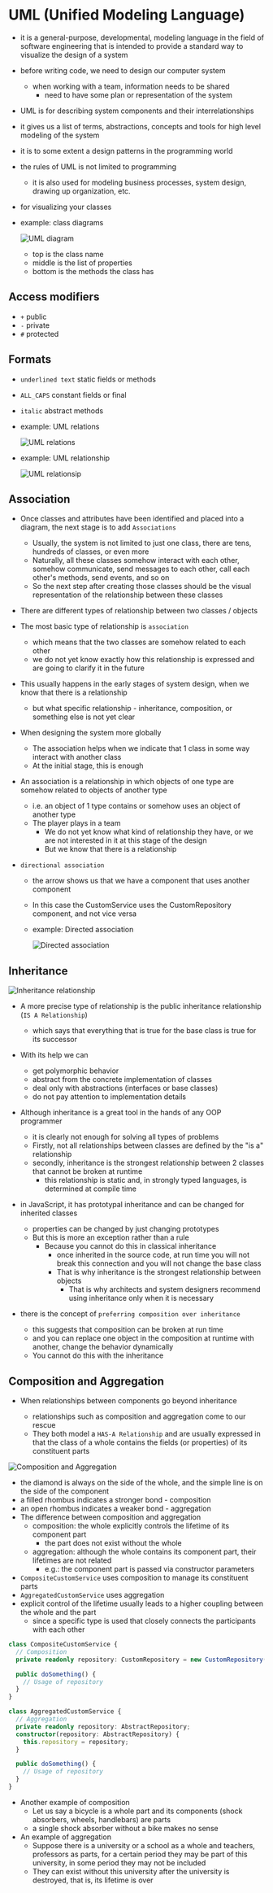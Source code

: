 # UML (Unified Modeling Language)

- it is a general-purpose, developmental, modeling language in the field of software engineering that is intended to provide a standard way to visualize the design of a system
- before writing code, we need to design our computer system
  - when working with a team, information needs to be shared
    - need to have some plan or representation of the system
- UML is for describing system components and their interrelationships
- it gives us a list of terms, abstractions, concepts and tools for high level modeling of the system
- it is to some extent a design patterns in the programming world
- the rules of UML is not limited to programming

  - it is also used for modeling business processes, system design, drawing up organization, etc.

- for visualizing your classes
- example: class diagrams

  ![UML diagram](../images/umlDiagram.png)

  - top is the class name
  - middle is the list of properties
  - bottom is the methods the class has

## Access modifiers

- `+` public
- `-` private
- `#` protected

## Formats

- `underlined text` static fields or methods
- `ALL_CAPS` constant fields or final
- `italic` abstract methods

- example: UML relations

  ![UML relations](../images/umlRelations.png)

- example: UML relationship

  ![UML relationsip](../images/umlRelationship.png)

## Association

- Once classes and attributes have been identified and placed into a diagram, the next stage is to add `Associations`
  - Usually, the system is not limited to just one class, there are tens, hundreds of classes, or even more
  - Naturally, all these classes somehow interact with each other, somehow communicate, send messages to each other, call each other's methods, send events, and so on
  - So the next step after creating those classes should be the visual representation of the relationship between these classes
- There are different types of relationship between two classes / objects
- The most basic type of relationship is `association`
  - which means that the two classes are somehow related to each other
  - we do not yet know exactly how this relationship is expressed and are going to clarify it in the future
- This usually happens in the early stages of system design, when we know that there is a relationship
  - but what specific relationship - inheritance, composition, or something else is not yet clear
- When designing the system more globally
  - The association helps when we indicate that 1 class in some way interact with another class
  - At the initial stage, this is enough
- An association is a relationship in which objects of one type are somehow related to objects of another type
  - i.e. an object of 1 type contains or somehow uses an object of another type
  - The player plays in a team
    - We do not yet know what kind of relationship they have, or we are not interested in it at this stage of the design
    - But we know that there is a relationship
- `directional association`

  - the arrow shows us that we have a component that uses another component
  - In this case the CustomService uses the CustomRepository component, and not vice versa
  - example: Directed association

    ![Directed association](../images/directedAssociation.png)

## Inheritance

![Inheritance relationship](../images/inheritanceRelationship.png)

- A more precise type of relationship is the public inheritance relationship (`IS A Relationship`)
  - which says that everything that is true for the base class is true for its successor
- With its help we can

  - get polymorphic behavior
  - abstract from the concrete implementation of classes
  - deal only with abstractions (interfaces or base classes)
  - do not pay attention to implementation details

- Although inheritance is a great tool in the hands of any OOP programmer
  - it is clearly not enough for solving all types of problems
  - Firstly, not all relationships between classes are defined by the "is a" relationship
  - secondly, inheritance is the strongest relationship between 2 classes that cannot be broken at runtime
    - this relationship is static and, in strongly typed languages, is determined at compile time
- in JavaScript, it has prototypal inheritance and can be changed for inherited classes
  - properties can be changed by just changing prototypes
  - But this is more an exception rather than a rule
    - Because you cannot do this in classical inheritance
      - once inherited in the source code, at run time you will not break this connection and you will not change the base class
      - That is why inheritance is the strongest relationship between objects
        - That is why architects and system designers recommend using inheritance only when it is necessary
- there is the concept of `preferring composition over inheritance`
  - this suggests that composition can be broken at run time
  - and you can replace one object in the composition at runtime with another, change the behavior dynamically
  - You cannot do this with the inheritance

## Composition and Aggregation

- When relationships between components go beyond inheritance

  - relationships such as composition and aggregation come to our rescue
  - They both model a `HAS-A Relationship` and are usually expressed in that the class of a whole contains the fields (or properties) of its constituent parts

![Composition and Aggregation](../images/compositionAndAggregation.png)

- the diamond is always on the side of the whole, and the simple line is on the side of the component
- a filled rhombus indicates a stronger bond - composition
- an open rhombus indicates a weaker bond - aggregation
- The difference between composition and aggregation
  - composition: the whole explicitly controls the lifetime of its component part
    - the part does not exist without the whole
  - aggregation: although the whole contains its component part, their lifetimes are not related
    - e.g.: the component part is passed via constructor parameters
- `CompositeCustomService` uses composition to manage its constituent parts
- `AggregatedCustomService` uses aggregation
- explicit control of the lifetime usually leads to a higher coupling between the whole and the part
  - since a specific type is used that closely connects the participants with each other

```ts
class CompositeCustomService {
  // Composition
  private readonly repository: CustomRepository = new CustomRepository();

  public doSomething() {
    // Usage of repository
  }
}

class AggregatedCustomService {
  // Aggregation
  private readonly repository: AbstractRepository;
  constructor(repository: AbstractRepository) {
    this.repository = repository;
  }

  public doSomething() {
    // Usage of repository
  }
}
```

- Another example of composition
  - Let us say a bicycle is a whole part and its components (shock absorbers, wheels, handlebars) are parts
  - a single shock absorber without a bike makes no sense
- An example of aggregation
  - Suppose there is a university or a school as a whole and teachers, professors as parts, for a certain period they may be part of this university, in some period they may not be included
  - They can exist without this university after the university is destroyed, that is, its lifetime is over
